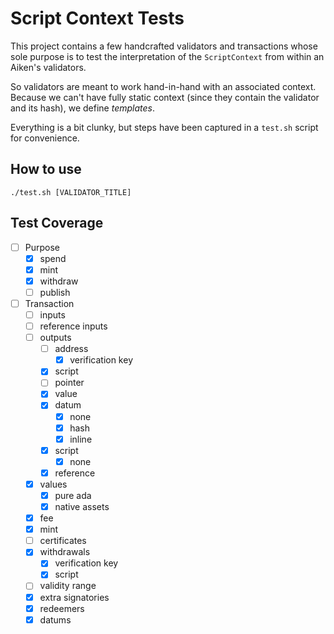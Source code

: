 # Script Context Tests

This project contains a few handcrafted validators and transactions whose sole
purpose is to test the interpretation of the `ScriptContext` from within an
Aiken's validators.

So validators are meant to work hand-in-hand with an associated context.
Because we can't have fully static context (since they contain the validator
and its hash), we define _templates_.

Everything is a bit clunky, but steps have been captured in a `test.sh` script
for convenience.

## How to use

```
./test.sh [VALIDATOR_TITLE]
```

## Test Coverage

- [ ] Purpose
  - [x] spend
  - [x] mint
  - [x] withdraw
  - [ ] publish

- [ ] Transaction
  - [ ] inputs
  - [ ] reference inputs
  - [ ] outputs
    - [ ] address
    	- [x] verification key
	- [x] script
	- [ ] pointer
    - [x] value
    - [x] datum
        - [x] none
        - [x] hash
        - [x] inline
    - [x] script
        - [x] none
	- [x] reference
  - [x] values
	- [x] pure ada
	- [x] native assets
  - [x] fee
  - [x] mint
  - [ ] certificates
  - [x] withdrawals
    - [x] verification key
    - [x] script
  - [ ] validity range
  - [x] extra signatories
  - [x] redeemers
  - [x] datums
